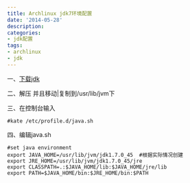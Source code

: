 ```yaml
---
title: Archlinux jdk7环境配置
date: '2014-05-28'
description:
categories:
- jdk配置
tags:
- archlinux
- jdk
---
```


一、[下载jdk](http://www.oracle.com/technetwork/java/javase/downloads/index.html)

二、解压 并且移动|复制到/usr/lib/jvm下

三、在控制台输入　　
	
	#kate /etc/profile.d/java.sh

四、编辑java.sh

	#set java environment
	export JAVA_HOME=/usr/lib/jvm/jdk1.7.0_45  #根据实际情况创建
	export JRE_HOME=/usr/lib/jvm/jdk1.7.0_45/jre
	export CLASSPATH=.:$JAVA_HOME/lib:$JAVA_HOME/jre/lib
	export PATH=$JAVA_HOME/bin:$JRE_HOME/bin:$PATH

